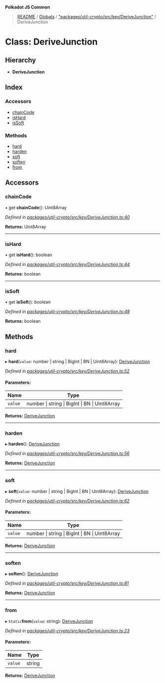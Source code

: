 **Polkadot JS Common**

> [README](../README.md) / [Globals](../globals.md) / ["packages/util-crypto/src/key/DeriveJunction"](../modules/_packages_util_crypto_src_key_derivejunction_.md) / DeriveJunction

# Class: DeriveJunction

## Hierarchy

* **DeriveJunction**

## Index

### Accessors

* [chainCode](_packages_util_crypto_src_key_derivejunction_.derivejunction.md#chaincode)
* [isHard](_packages_util_crypto_src_key_derivejunction_.derivejunction.md#ishard)
* [isSoft](_packages_util_crypto_src_key_derivejunction_.derivejunction.md#issoft)

### Methods

* [hard](_packages_util_crypto_src_key_derivejunction_.derivejunction.md#hard)
* [harden](_packages_util_crypto_src_key_derivejunction_.derivejunction.md#harden)
* [soft](_packages_util_crypto_src_key_derivejunction_.derivejunction.md#soft)
* [soften](_packages_util_crypto_src_key_derivejunction_.derivejunction.md#soften)
* [from](_packages_util_crypto_src_key_derivejunction_.derivejunction.md#from)

## Accessors

### chainCode

• get **chainCode**(): Uint8Array

*Defined in [packages/util-crypto/src/key/DeriveJunction.ts:40](https://github.com/polkadot-js/common/blob/c366e637/packages/util-crypto/src/key/DeriveJunction.ts#L40)*

**Returns:** Uint8Array

___

### isHard

• get **isHard**(): boolean

*Defined in [packages/util-crypto/src/key/DeriveJunction.ts:44](https://github.com/polkadot-js/common/blob/c366e637/packages/util-crypto/src/key/DeriveJunction.ts#L44)*

**Returns:** boolean

___

### isSoft

• get **isSoft**(): boolean

*Defined in [packages/util-crypto/src/key/DeriveJunction.ts:48](https://github.com/polkadot-js/common/blob/c366e637/packages/util-crypto/src/key/DeriveJunction.ts#L48)*

**Returns:** boolean

## Methods

### hard

▸ **hard**(`value`: number \| string \| BigInt \| BN \| Uint8Array): [DeriveJunction](_packages_util_crypto_src_key_derivejunction_.derivejunction.md)

*Defined in [packages/util-crypto/src/key/DeriveJunction.ts:52](https://github.com/polkadot-js/common/blob/c366e637/packages/util-crypto/src/key/DeriveJunction.ts#L52)*

#### Parameters:

Name | Type |
------ | ------ |
`value` | number \| string \| BigInt \| BN \| Uint8Array |

**Returns:** [DeriveJunction](_packages_util_crypto_src_key_derivejunction_.derivejunction.md)

___

### harden

▸ **harden**(): [DeriveJunction](_packages_util_crypto_src_key_derivejunction_.derivejunction.md)

*Defined in [packages/util-crypto/src/key/DeriveJunction.ts:56](https://github.com/polkadot-js/common/blob/c366e637/packages/util-crypto/src/key/DeriveJunction.ts#L56)*

**Returns:** [DeriveJunction](_packages_util_crypto_src_key_derivejunction_.derivejunction.md)

___

### soft

▸ **soft**(`value`: number \| string \| BigInt \| BN \| Uint8Array): [DeriveJunction](_packages_util_crypto_src_key_derivejunction_.derivejunction.md)

*Defined in [packages/util-crypto/src/key/DeriveJunction.ts:62](https://github.com/polkadot-js/common/blob/c366e637/packages/util-crypto/src/key/DeriveJunction.ts#L62)*

#### Parameters:

Name | Type |
------ | ------ |
`value` | number \| string \| BigInt \| BN \| Uint8Array |

**Returns:** [DeriveJunction](_packages_util_crypto_src_key_derivejunction_.derivejunction.md)

___

### soften

▸ **soften**(): [DeriveJunction](_packages_util_crypto_src_key_derivejunction_.derivejunction.md)

*Defined in [packages/util-crypto/src/key/DeriveJunction.ts:81](https://github.com/polkadot-js/common/blob/c366e637/packages/util-crypto/src/key/DeriveJunction.ts#L81)*

**Returns:** [DeriveJunction](_packages_util_crypto_src_key_derivejunction_.derivejunction.md)

___

### from

▸ `Static`**from**(`value`: string): [DeriveJunction](_packages_util_crypto_src_key_derivejunction_.derivejunction.md)

*Defined in [packages/util-crypto/src/key/DeriveJunction.ts:23](https://github.com/polkadot-js/common/blob/c366e637/packages/util-crypto/src/key/DeriveJunction.ts#L23)*

#### Parameters:

Name | Type |
------ | ------ |
`value` | string |

**Returns:** [DeriveJunction](_packages_util_crypto_src_key_derivejunction_.derivejunction.md)
